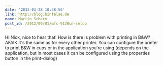 ```yaml
---
date: '2013-03-28 10:38:56'
link: http://blog.binfalse.de
name: Martin Scharm
post_id: /2012/09/01/mfc-9120cn-setup
---
```


Hi Nick, nice to hear that! How is there is problem with printing in B&W? AFAIK it's the same as for every other printer. You can configure the printer to print B&W in cups or in the application you're using (depends on the application, but in most cases it can be configured using the properties button in the print-dialog)